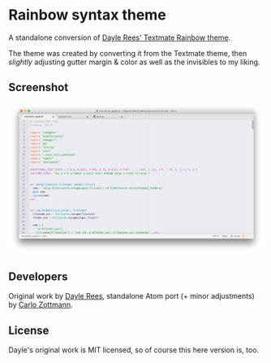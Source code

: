# Rainbow syntax theme

A standalone conversion of [Dayle Rees' Textmate Rainbow theme](https://github.com/daylerees/colour-schemes).

The theme was created by converting it from the Textmate theme, then _slightly_
adjusting gutter margin & color as well as the invisibles to my liking.


## Screenshot

![Screenshot of theme showing Ruby code](https://raw.githubusercontent.com/carlo/rainbow-theme/master/rainbow-theme.png)


## Developers

Original work by [Dayle Rees](https://github.com/daylerees/colour-schemes),
standalone Atom port (+ minor adjustments) by
[Carlo Zottmann](https://github.com/carlo).

## License

Dayle's original work is MIT licensed, so of course this here version is, too.
